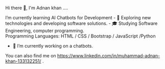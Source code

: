  Hi there 👋, I'm Adnan khan ....

I’m currently learning AI Chatbots for Development - 🤔   Exploring new technologies and developing software solutions. - 🎓   Studying Software Engineering, computer programming.  
Programming Languages: HTML  / CSS / Bootstrap / JavaScript /Python 
- 🔭 I’m currently working on a chatbots.

You can also find me on https://www.linkedin.com/in/muhammad-adnan-khan-133132251/ .
